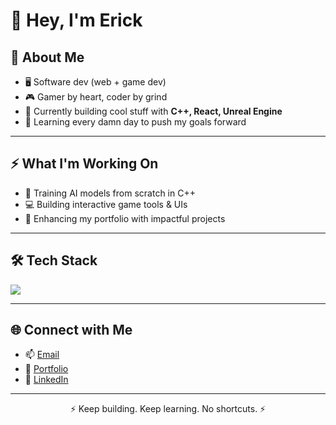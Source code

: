 # 👋 Hey, I'm Erick

## 🧠 About Me

- 🖥️ Software dev (web + game dev)
- 🎮 Gamer by heart, coder by grind
- 🚀 Currently building cool stuff with **C++, React, Unreal Engine**
- 📝 Learning every damn day to push my goals forward

---

## ⚡ What I'm Working On

- 🧩 Training AI models from scratch in C++
- 💻 Building interactive game tools & UIs
- 🎯 Enhancing my portfolio with impactful projects

---

## 🛠️ Tech Stack

<img src="https://skillicons.dev/icons?i=cpp,js,react,nodejs,express,html,css,scss,unreal,blender,vscode,visualstudio" />

---

## 🌐 Connect with Me

- 📫 [Email](mailto:ericknjenga01@gmail.com)
- 📝 [Portfolio](https://ericknjenga.netlify.app)
- 💼 [LinkedIn](https://www.linkedin.com/in/erick-njenga-1ab5a8374)

---

<p align="center">⚡ Keep building. Keep learning. No shortcuts. ⚡</p>

